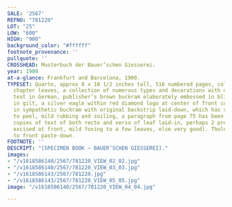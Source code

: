 ```yaml
---
SALE: '2567'
REFNO: "781220"
LOT: "25"
LOW: "600"
HIGH: "900"
background_color: "#ffffff"
footnote_provenance: ''
pullquote: ''
CROSSHEAD: Musterbuch der Bauer’schen Giesserei.
year: 1900
at-a-glance: Frankfurt and Barcelona, 1900.
TYPESET: Quarto, approx 8 x 10 1/2 inches tall, 516 numbered pages, color inserted
  chapter leaves, a collection of numerous types and decorations with descriptive
  text in German, publisher’s brown buckram elaborately embossed in blind, lettered
  in gilt, a silver eagle within red diamond logo at center of front cover, recased
  in sympathetic buckram with original backstrip laid-down, which has since begun
  to peel, mild rubbing and soiling, a paragraph from page 75 has been excised, photo
  copies of text of both recto and verso of leaf laid-in, perhaps 2 preliminary pages
  excised at front, mild foxing to a few leaves, else very good). Tholenaar bookplate
  to front paste-down.
FOOTNOTE: ''
DESCRIPT: "[SPECIMEN BOOK — BAUER’SCHEN GIESSEREI]."
images:
- "/v1618586140/2567/781220_VIEW_02_02.jpg"
- "/v1618586140/2567/781220_VIEW_03_03.jpg"
- "/v1618586143/2567/781220.jpg"
- "/v1618586143/2567/781220_VIEW_05_05.jpg"
image: "/v1618586140/2567/781220_VIEW_04_04.jpg"

---
```

